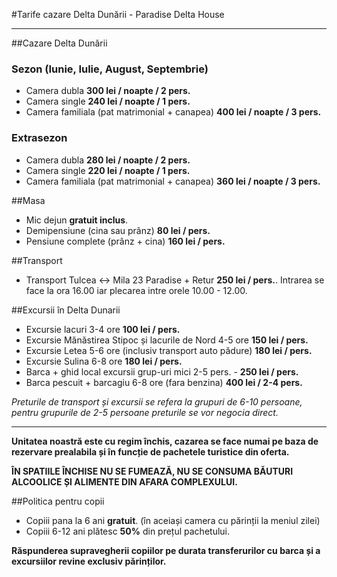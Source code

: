 #Tarife cazare Delta Dunării - Paradise Delta House	

------

##Cazare Delta Dunării  
### Sezon (Iunie, Iulie, August, Septembrie)

- Camera dubla **300 lei / noapte / 2 pers.**
- Camera single **240 lei / noapte / 1 pers.**
- Camera familiala (pat matrimonial + canapea) **400 lei / noapte / 3 pers.**

### Extrasezon

- Camera dubla **280 lei / noapte / 2 pers.**
- Camera single **220 lei / noapte / 1 pers.**
- Camera familiala (pat matrimonial + canapea) **360 lei / noapte / 3 pers.**

##Masa

- Mic dejun **gratuit inclus**.
- Demipensiune (cina sau prânz) **80 lei / pers.**
- Pensiune complete (prânz + cina) **160 lei / pers.**

##Transport 

- Transport Tulcea <-> Mila 23 Paradise + Retur **250 lei / pers.**. Intrarea se face la ora 16.00 iar plecarea intre orele 10.00 - 12.00.


##Excursii în Delta Dunarii

- Excursie lacuri 3-4 ore **100 lei / pers.**
- Excursie Mănăstirea Stipoc și lacurile de Nord 4-5 ore **150 lei / pers.**
- Excursie Letea  5-6 ore (inclusiv transport auto pădure) **180 lei / pers.**
- Excursie Sulina 6-8 ore **180 lei / pers.**
- Barca + ghid local excursii grup-uri mici 2-5 pers. - **250 lei / pers.**
- Barca pescuit + barcagiu 6-8 ore (fara benzina) **400 lei / 2-4 pers.**

*Preturile de transport și excursii se refera la grupuri de 6-10 persoane, pentru grupurile de 2-5 persoane preturile se vor negocia direct.*

------

**Unitatea noastră este cu regim închis, cazarea se face numai pe baza de rezervare prealabila și în funcție de pachetele turistice din oferta.**

**ÎN SPATIILE ÎNCHISE NU SE FUMEAZĂ, NU SE CONSUMA BĂUTURI ALCOOLICE ȘI ALIMENTE DIN AFARA COMPLEXULUI.**

##Politica pentru copii
- Copiii pana la 6 ani **gratuit**. (în aceiași camera cu părinții la meniul zilei)
- Copiii 6-12 ani plătesc **50%** din prețul pachetului.

**Răspunderea supravegherii copiilor pe durata transferurilor cu barca și a excursiilor revine exclusiv părinților.**

